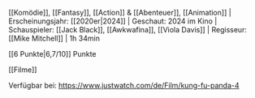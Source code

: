 
[[Komödie]], [[Fantasy]], [[Action]] & [[Abenteuer]], [[Animation]] | Erscheinungsjahr: [[2020er|2024]] | Geschaut: 2024 im Kino | Schauspieler: [[Jack Black]], [[Awkwafina]], [[Viola Davis]] | Regisseur: [[Mike Mitchell]] | 1h 34min

[[6 Punkte|6,7/10]] Punkte


[[Filme]]

Verfügbar bei: https://www.justwatch.com/de/Film/kung-fu-panda-4